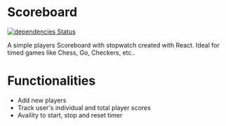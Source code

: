 # Scoreboard
[![dependencies Status](https://david-dm.org/ysfdev/scoreboard/status.svg)](https://david-dm.org/ysfdev/scoreboard)

A simple players Scoreboard with stopwatch created with React. Ideal for timed games like Chess, Go, Checkers, etc..

# Functionalities 
- Add new players 
- Track user's individual and total player scores
- Availity to start, stop and reset timer

